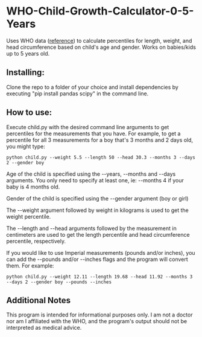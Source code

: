 # WHO-Child-Growth-Calculator-0-5-Years
Uses WHO data ([reference](https://www.cdc.gov/growthcharts/who-data-files.htm](https://www.who.int/tools/child-growth-standards/standards/head-circumference-for-age))) to calculate percentiles for length, weight, and head circumference based on child's age and gender. Works on babies/kids up to 5 years old.

## Installing:
Clone the repo to a folder of your choice and install dependencies by executing "pip install pandas scipy" in the command line.

## How to use:
Execute child.py with the desired command line arguments to get percentiles for the measurements that you have. For example, to get a percentile for all 3 measurements for a boy that's 3 months and 2 days old, you might type:
    
    python child.py --weight 5.5 --length 50 --head 30.3 --months 3 --days 2 --gender boy

Age of the child is specified using the --years, --months and --days arguments. You only need to specify at least one, ie: --months 4 if your baby is 4 months old.

Gender of the child is specified using the --gender argument (boy or girl)

The --weight argument followed by weight in kilograms is used to get the weight percentile.

The --length and --head arguments followed by the measurement in centimeters are used to get the length percentile and head circumference percentile, respectively.

If you would like to use Imperial measurements (pounds and/or inches), you can add the --pounds and/or --inches flags and the program will convert them. For example:

    python child.py --weight 12.11 --length 19.68 --head 11.92 --months 3 --days 2 --gender boy --pounds --inches

## Additional Notes
This program is intended for informational purposes only. I am not a doctor nor am I affiliated with the WHO, and the program's output should not be interpreted as medical advice.
